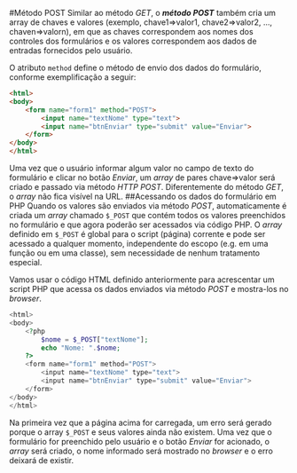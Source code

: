 #Método POST
Similar ao método *GET*, o ***método POST*** também cria um array de chaves e valores (exemplo, chave1=>valor1, chave2=>valor2, ..., chaven=>valorn), em que as chaves correspondem aos nomes dos controles dos formulários e os valores correspondem aos dados de entradas fornecidos pelo usuário. 

O atributo `method` define o método de envio dos dados do formulário, conforme exemplificação a seguir:

```html
<html>
<body>
    <form name="form1" method="POST">
        <input name="textNome" type="text">
        <input name="btnEnviar" type="submit" value="Enviar">
    </form>
</body>
</html>
```

Uma vez que o usuário informar algum valor no campo de texto do formulário e clicar no botão *Enviar*, um *array* de pares chave=>valor será criado e passado via método *HTTP POST*. Diferentemente do método *GET*, o *array* não fica visível na URL.
##Acessando os dados do formulário em PHP
Quando os valores são enviados via método *POST*, automaticamente é criada um *array* chamado `$_POST` que contém todos os valores preenchidos no formulário e que agora poderão ser acessados via código PHP. O *array* definido em `$_POST` é global para o script (página) corrente e pode ser acessado a qualquer momento, independente do escopo (e.g. em uma função ou em uma classe), sem necessidade de nenhum tratamento especial. 

Vamos usar o código HTML definido anteriormente para acrescentar um script PHP que acessa os dados enviados via método *POST* e mostra-los no *browser*. 
```php
<html>
<body>
    <?php
        $nome = $_POST["textNome"];
        echo "Nome: ".$nome;
    ?>
    <form name="form1" method="POST">
        <input name="textNome" type="text">
        <input name="btnEnviar" type="submit" value="Enviar">
    </form>
</body>
</html>
```

Na primeira vez que a página acima for carregada, um erro será gerado porque o array `$_POST` e seus valores ainda não existem. Uma vez que o formulário for preenchido pelo usuário e o botão *Enviar* for acionado, o *array* será criado, o nome informado será mostrado no *browser* e o erro deixará de existir.

